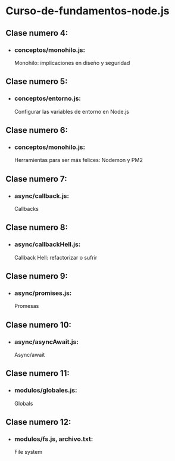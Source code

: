# Curso-de-fundamentos-node.js

## Clase numero 4:
 - ### conceptos/monohilo.js: 
   Monohilo: implicaciones en diseño y seguridad

## Clase numero 5:
 - ### conceptos/entorno.js: 
   Configurar las variables de entorno en Node.js

## Clase numero 6:
 - ### conceptos/monohilo.js: 
   Herramientas para ser más felices: Nodemon y PM2

## Clase numero 7:
 - ### async/callback.js: 
   Callbacks

## Clase numero 8:
 - ### async/callbackHell.js: 
   Callback Hell: refactorizar o sufrir

## Clase numero 9:
 - ### async/promises.js: 
   Promesas

## Clase numero 10:
 - ### async/asyncAwait.js: 
   Async/await

## Clase numero 11:
 - ### modulos/globales.js: 
   Globals

## Clase numero 12:
 - ### modulos/fs.js, archivo.txt: 
   File system
